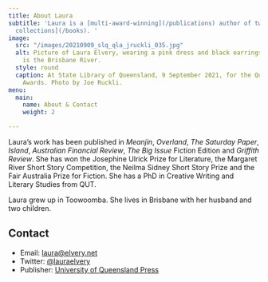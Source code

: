 ```yaml
---
title: About Laura
subtitle: 'Laura is a [multi-award-winning](/publications) author of two [short story
  collections](/books). '
image:
  src: "/images/20210909_slq_qla_jruckli_035.jpg"
  alt: Picture of Laura Elvery, wearing a pink dress and black earrings. In the background
    is the Brisbane River.
  style: round
  caption: At State Library of Queensland, 9 September 2021, for the Queensland Literary
    Awards. Photo by Joe Ruckli.
menu:
  main:
    name: About & Contact
    weight: 2

---
```

Laura’s work has been published in _Meanjin_, _Overland_, _The Saturday Paper_, _Island_, _Australian Financial Review_, _The Big Issue_ Fiction Edition and _Griffith Review_. She has won the Josephine Ulrick Prize for Literature, the Margaret River Short Story Competition, the Neilma Sidney Short Story Prize and the Fair Australia Prize for Fiction. She has a PhD in Creative Writing and Literary Studies from QUT.

Laura grew up in Toowoomba. She lives in Brisbane with her husband and two children.

## Contact

* Email: [laura@elvery.net](mailto:laura@elvery.net)
* Twitter: [@lauraelvery](https://twitter.com/lauraelvery)
* Publisher: [University of Queensland Press](https://www.uqp.uq.edu.au/contactus.aspx)